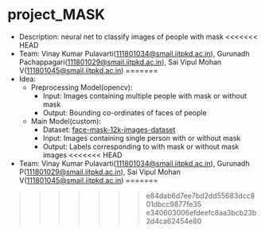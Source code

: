# project_MASK
- Description: neural net to classify images of people with mask
<<<<<<< HEAD
- Team: Vinay Kumar Pulavarti(111801034@smail.iitpkd.ac.in),
        Gurunadh Pachappagari(111801029@smail.iitpkd.ac.in),
        Sai Vipul Mohan V(111801045@smail.iitpkd.ac.in)
=======
- Idea:
    - Preprocessing Model(opencv):
        - Input: Images containing multiple people with mask or without mask
        - Output: Bounding co-ordinates of faces of people
    - Main Model(custom):
        - Dataset: [face-mask-12k-images-dataset](https://www.kaggle.com/ashishjangra27/face-mask-12k-images-dataset) 
        - Input: Images containing single person with or without mask 
        - Output: Labels corresponding to with mask or without mask images
<<<<<<< HEAD
- Team: Vinay Kumar Pulavarti(111801034@smail.iitpkd.ac.in), Gurunadh P(111801029@smail.iitpkd.ac.in), Sai Vipul Mohan V(111801045@smail.iitpkd.ac.in)
=======
>>>>>>> e84dab6d7ee7bd2dd55683dcc801dbcc9877fe35
>>>>>>> e340603006efdeefc8aa3bcb23b2d4ca62454e80